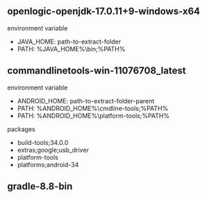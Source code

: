 
## openlogic-openjdk-17.0.11+9-windows-x64
environment variable
* JAVA_HOME: path-to-extract-folder
* PATH: %JAVA_HOME%\bin;%PATH%

## commandlinetools-win-11076708_latest
environment variable
* ANDROID_HOME: path-to-extract-folder-parent
* PATH: %ANDROID_HOME%\cmdline-tools;%PATH%
* PATH: %ANDROID_HOME%\platform-tools;%PATH%

packages
* build-tools;34.0.0
* extras;google;usb_driver
* platform-tools
* platforms;android-34

## gradle-8.8-bin
